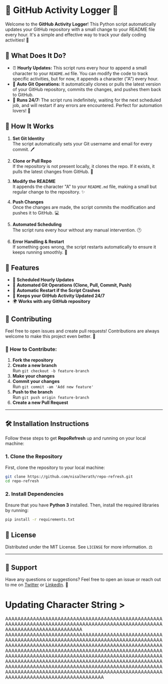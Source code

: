 # 📝 **GitHub Activity Logger** 🚀

Welcome to the **GitHub Activity Logger**! This Python script automatically updates your GitHub repository with a small change to your README file every hour. It's a simple and effective way to track your daily coding activities! 🎉

## 🌟 **What Does It Do?**

- ⏰ **Hourly Updates:** This script runs every hour to append a small character to your `README.md` file. You can modify the code to track specific activities, but for now, it appends a character ("A") every hour.  
- 🚀 **Auto Git Operations:** It automatically clones or pulls the latest version of your GitHub repository, commits the changes, and pushes them back to GitHub.  
- 🔄 **Runs 24/7:** The script runs indefinitely, waiting for the next scheduled job, and will restart if any errors are encountered. Perfect for automation lovers! 🤖

## 🔧 **How It Works**

1. **Set Git Identity**  
   The script automatically sets your Git username and email for every commit. 🖊️

2. **Clone or Pull Repo**  
   If the repository is not present locally, it clones the repo. If it exists, it pulls the latest changes from GitHub. 🔄

3. **Modify the README**  
   It appends the character "A" to your `README.md` file, making a small but regular change to the repository. ✨

4. **Push Changes**  
   Once the changes are made, the script commits the modification and pushes it to GitHub. 💻

5. **Automated Scheduling**  
   The script runs every hour without any manual intervention. 🕐

6. **Error Handling & Restart**  
   If something goes wrong, the script restarts automatically to ensure it keeps running smoothly. 🔄

## 🎉 **Features**

- 📅 **Scheduled Hourly Updates**
- 🤖 **Automated Git Operations (Clone, Pull, Commit, Push)**
- 🔄 **Automatic Restart if the Script Crashes**
- 🚀 **Keeps your GitHub Activity Updated 24/7**
- 🌍 **Works with any GitHub repository**


## 🤝 **Contributing**

Feel free to open issues and create pull requests! Contributions are always welcome to make this project even better. 🎉

### 🔧 **How to Contribute:**

1. **Fork the repository**
2. **Create a new branch**  
   Run `git checkout -b feature-branch`
3. **Make your changes**
4. **Commit your changes**  
   Run `git commit -am 'Add new feature'`
5. **Push to the branch**  
   Run `git push origin feature-branch`
6. **Create a new Pull Request**

---

## 🛠️ **Installation Instructions**

Follow these steps to get **RepoRefresh** up and running on your local machine:

### 1. **Clone the Repository**

First, clone the repository to your local machine:

```bash
git clone https://github.com/nisalherath/repo-refresh.git
cd repo-refresh
```

### 2. **Install Dependencies**

Ensure that you have **Python 3** installed. Then, install the required libraries by running:

```bash
pip install -r requirements.txt
```

## 📜 **License**

Distributed under the MIT License. See `LICENSE` for more information. ⚖️

---

## 💬 **Support**

Have any questions or suggestions? Feel free to open an issue or reach out to me on [Twitter](https://twitter.com/artnisal) or [LinkedIn](https://linkedin.com/in/nisal-herath). 📲



# Updating Character String >
AAAAAAAAAAAAAAAAAAAAAAAAAAAAAAAAAAAAAAAAAAAAAAAAAAAAAAAAAAAAAAAAAAAAAAAAAAAAAAAAAAAAAAAAAAAAAAAAAAAAAAAAAAAAAAAAAAAAAAAAAAAAAAA
AAAAAAAAAAAAAAAAAAAAAAAAAAAAAAAAAAAAAAAAAAAAAAAAAAAAAAAAAAAAAAAAAAAAAAAAAAAAAAAAAAAAAAAAAAAAAAAAAAAAAAAAAAAAAAAAAAAAAAAAAAAAAAAAAAAAAAAAAAAAAAAAAAAAAAAAAAAAAAAAAAAAAAAAAAAAAAAAAAAAAAAAAAAAAAAAAAAAAAAAAAAAAAAAAAAAAAAAAAAAAAAAAAAAAAAAAAAAAAAAAAAAAAAAAAAAAAAAAAAAAAAAAAAAAAAAAAAAAAAAAAAAAAAAAAAAAAAAAAAAAAAAAAAAAAAAAAAAAAAAAAAAAAAAAAAAAAAAAAAAAAAAAAAAAAAAAAAAAAAAAAAAAAAAAAAAAAAAAAAAAAAAAAAAAAAAAAAAAAAAAAAAAAAAAAAAAAAAAAAAAAAAAAAAAAAAAAAAAAAA